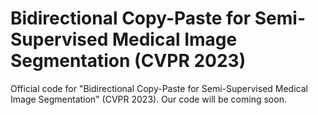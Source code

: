 # Bidirectional Copy-Paste for Semi-Supervised Medical Image Segmentation (CVPR 2023)
Official code for "Bidirectional Copy-Paste for Semi-Supervised Medical Image Segmentation" (CVPR 2023). Our code will be coming soon.
